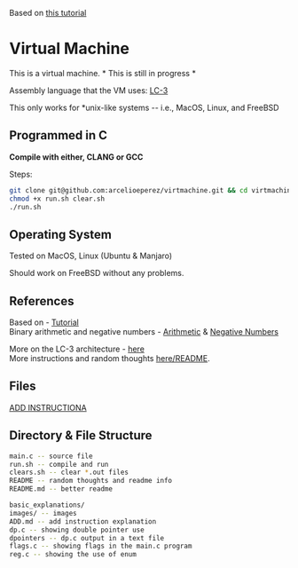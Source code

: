 Based on [this tutorial](https://justinmeiners.github.io/lc3-vm/)  

# Virtual Machine  

This is a virtual machine. * This is still in progress *  

Assembly language that the VM uses: [LC-3](https://www.cs.utexas.edu/users/fussell/courses/cs310h/lectures/Lecture_10-310h.pdf)  

This only works for  \*unix-like systems -- i.e., MacOS, Linux, and FreeBSD  
## Programmed in C  

**Compile with either, CLANG or GCC**  

Steps:  
```bash
git clone git@github.com:arcelioeperez/virtmachine.git && cd virtmachine
chmod +x run.sh clear.sh
./run.sh
```

## Operating System  
Tested on MacOS, Linux (Ubuntu & Manjaro)

Should work on FreeBSD without any problems.  

## References
Based on - [Tutorial](https://justinmeiners.github.io/lc3-vm/)  
Binary arithmetic and negative numbers - [Arithmetic](https://www.tutorialspoint.com/computer_logical_organization/binary_arithmetic.htm) & [Negative Numbers](https://www.electronics-tutorials.ws/binary/signed-binary-numbers.html#:~:text=In%20two's%20complement%20form%2C%20a,complement%20is%20one's%20complement%20%2B%201)  

More on the LC-3 architecture - [here](https://www.cs.utexas.edu/users/fussell/courses/cs310h/lectures/Lecture_10-310h.pdf)  
More instructions and random thoughts [here/README](./README).

## Files  
[ADD INSTRUCTIONA](./basic_explanations/ADD.md)  

## Directory & File Structure  
```bash
main.c -- source file
run.sh -- compile and run
clears.sh -- clear *.out files
README -- random thoughts and readme info
README.md -- better readme

basic_explanations/
images/ -- images
ADD.md -- add instruction explanation
dp.c -- showing double pointer use
dpointers -- dp.c output in a text file
flags.c -- showing flags in the main.c program
reg.c -- showing the use of enum
```
